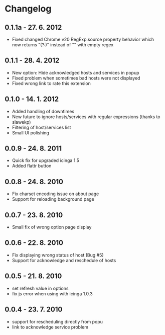 Changelog
=========

0.1.1a - 27. 6. 2012
-------------------
  * Fixed changed Chrome v20 RegExp.source property behavior which now returns "(?:)" instead of "" with empty regex

0.1.1 - 28. 4. 2012
-------------------
  * New option: Hide acknowledged hosts and services in popup
  * Fixed problem when sometimes bad hosts were not displayed
  * Fixed wrong link to rate this extension

0.1.0 - 14. 1. 2012
-------------------
  * Added handling of downtimes
  * New future to ignore hosts/services with regular expressions (thanks to slawekp)
  * Filtering of host/services list
  * Small UI polishing

0.0.9 - 24. 8. 2011
-------------------
  * Quick fix for upgraded icinga 1.5
  * Added flattr button

0.0.8 - 24. 8. 2010
-------------------
  * Fix charset encoding issue on about page
  * Support for reloading background page

0.0.7 - 23. 8. 2010
-------------------
  * Small fix of wrong option page display

0.0.6 - 22. 8. 2010
-------------------
  * Fix displaying wrong status of host (Bug #5)
  * Support for acknowledge and reschedule of hosts

0.0.5 - 21. 8. 2010
-------------------
  * set refresh value in options
  * fix js error when using with icinga 1.0.3

0.0.4 - 23. 7. 2010
-------------------
  * support for rescheduling directly from popu
  * link to acknowledge service problem

